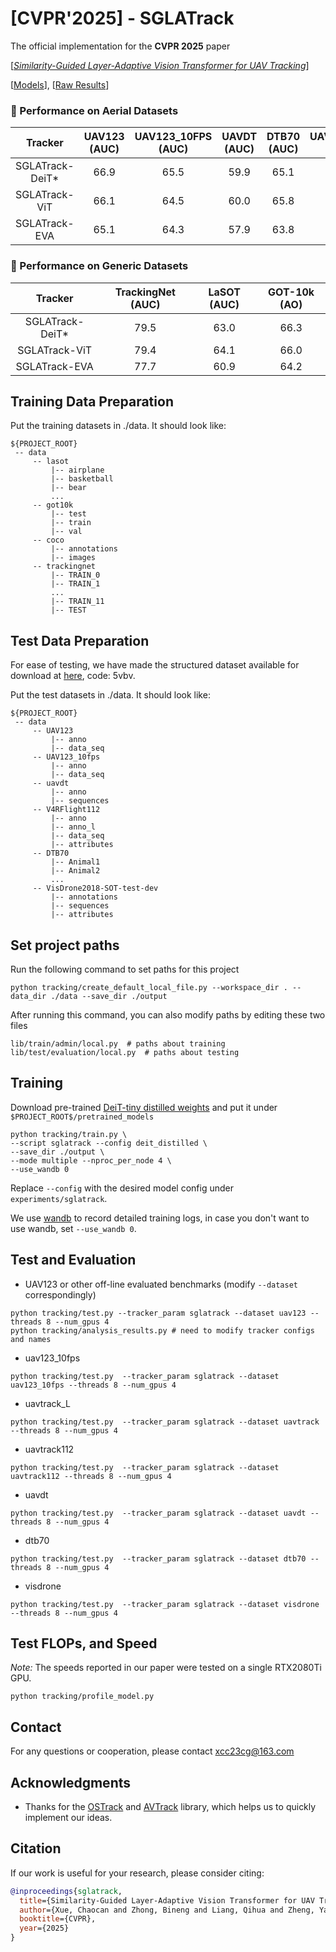 # [CVPR'2025] - SGLATrack

The official implementation for the **CVPR 2025** paper

\[[_Similarity-Guided Layer-Adaptive Vision Transformer for UAV Tracking_](https://arxiv.org/abs/2503.06625)\]

[[Models](https://drive.google.com/drive/folders/1sHL7aFVZFwkPy6js48x-EKfoZC7oJc9X?usp=sharing)], [[Raw Results](https://drive.google.com/drive/folders/1ss-KQqPsfIXeOcl_h3w6Q09dEk07DjUy?usp=sharing)]


### :star2: Performance on Aerial Datasets

| Tracker      | UAV123 (AUC) | UAV123_10FPS (AUC) | UAVDT (AUC) | DTB70 (AUC) | UAVTrack112 (AUC) | UAVTrack_L (AUC) |
|:------------:|:------------:|:-----------:|:-----------------:|:---------------:|:------------:|:-----------:|
| SGLATrack-DeiT* | 66.9       | 65.5       | 59.9              | 65.1            | 67.5         | 64.0     |
| SGLATrack-ViT | 66.1         | 64.5       | 60.0              | 65.8            | 67.3         | 64.3       | 
| SGLATrack-EVA | 65.1         | 64.3        | 57.9            | 63.8           | 66.9         | 64.7        | 

### :star2: Performance on Generic Datasets
| Tracker      | TrackingNet (AUC) | LaSOT (AUC) | GOT-10k (AO) |
|:------------:|:------------:|:-----------:|:-----------------:|
| SGLATrack-DeiT* | 79.5      | 63.0       | 66.3             |
| SGLATrack-ViT | 79.4        | 64.1       | 66.0             |
| SGLATrack-EVA | 77.7         | 60.9       | 64.2            |


## Training Data Preparation
Put the training datasets in ./data. It should look like:
   ```
   ${PROJECT_ROOT}
    -- data
        -- lasot
            |-- airplane
            |-- basketball
            |-- bear
            ...
        -- got10k
            |-- test
            |-- train
            |-- val
        -- coco
            |-- annotations
            |-- images
        -- trackingnet
            |-- TRAIN_0
            |-- TRAIN_1
            ...
            |-- TRAIN_11
            |-- TEST
   ```

## Test Data Preparation

For ease of testing, we have made the structured dataset available for download at [here](https://pan.baidu.com/s/1MaeGLRcAUbJxksbF_CrOeQ?pwd=5vbv), code: 5vbv.

Put the test datasets in ./data. It should look like:
   ```
   ${PROJECT_ROOT}
    -- data
        -- UAV123
            |-- anno
            |-- data_seq
        -- UAV123_10fps
            |-- anno
            |-- data_seq
        -- uavdt
            |-- anno
            |-- sequences
        -- V4RFlight112
            |-- anno
            |-- anno_l
            |-- data_seq
            |-- attributes
        -- DTB70
            |-- Animal1
            |-- Animal2
            ...
        -- VisDrone2018-SOT-test-dev
            |-- annotations
            |-- sequences
            |-- attributes
   ```

## Set project paths
Run the following command to set paths for this project
```
python tracking/create_default_local_file.py --workspace_dir . --data_dir ./data --save_dir ./output
```
After running this command, you can also modify paths by editing these two files
```
lib/train/admin/local.py  # paths about training
lib/test/evaluation/local.py  # paths about testing
```


## Training
Download pre-trained [DeiT-tiny distilled weights](https://dl.fbaipublicfiles.com/deit/deit_tiny_distilled_patch16_224-b40b3cf7.pth) and put it under `$PROJECT_ROOT$/pretrained_models` 

```
python tracking/train.py \
--script sglatrack --config deit_distilled \
--save_dir ./output \
--mode multiple --nproc_per_node 4 \
--use_wandb 0
```

Replace `--config` with the desired model config under `experiments/sglatrack`.

We use [wandb](https://github.com/wandb/client) to record detailed training logs, in case you don't want to use wandb, set `--use_wandb 0`.


## Test and Evaluation
- UAV123 or other off-line evaluated benchmarks (modify `--dataset` correspondingly)
```
python tracking/test.py --tracker_param sglatrack --dataset uav123 --threads 8 --num_gpus 4
python tracking/analysis_results.py # need to modify tracker configs and names
```
- uav123_10fps
```
python tracking/test.py  --tracker_param sglatrack --dataset uav123_10fps --threads 8 --num_gpus 4
```
- uavtrack_L
```
python tracking/test.py  --tracker_param sglatrack --dataset uavtrack --threads 8 --num_gpus 4
```
- uavtrack112
```
python tracking/test.py  --tracker_param sglatrack --dataset uavtrack112 --threads 8 --num_gpus 4
```
- uavdt
```
python tracking/test.py  --tracker_param sglatrack --dataset uavdt --threads 8 --num_gpus 4
```
- dtb70
```
python tracking/test.py  --tracker_param sglatrack --dataset dtb70 --threads 8 --num_gpus 4
```
- visdrone
```
python tracking/test.py  --tracker_param sglatrack --dataset visdrone --threads 8 --num_gpus 4
```

## Test FLOPs, and Speed
*Note:* The speeds reported in our paper were tested on a single RTX2080Ti GPU.

```
python tracking/profile_model.py
```


## Contact
For any questions or cooperation, please contact xcc23cg@163.com


## Acknowledgments
* Thanks for the [OSTrack](https://github.com/botaoye/OSTrack) and [AVTrack](https://github.com/wuyou3474/AVTrack) library, which helps us to quickly implement our ideas.



## Citation
If our work is useful for your research, please consider citing:

```Bibtex
@inproceedings{sglatrack,
  title={Similarity-Guided Layer-Adaptive Vision Transformer for UAV Tracking},
  author={Xue, Chaocan and Zhong, Bineng and Liang, Qihua and Zheng, Yaozong and Li, Ning and Xue, Yuanliang and Song, Shuxiang},
  booktitle={CVPR},
  year={2025}
}
```
